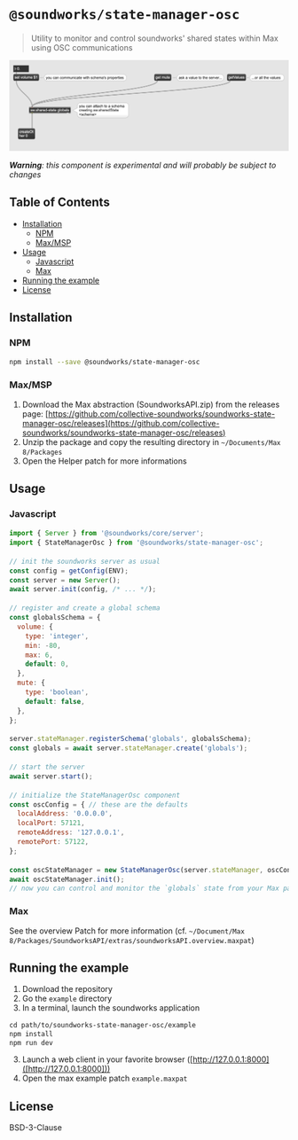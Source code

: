 # `@soundworks/state-manager-osc`

> Utility to monitor and control soundworks' shared states within Max using OSC communications

![Max screenshot](./resources/max.png)

_**Warning**: this component is experimental and will probably be subject to changes_

## Table of Contents

<!-- toc -->

- [Installation](#installation)
  * [NPM](#npm)
  * [Max/MSP](#maxmsp)
- [Usage](#usage)
  * [Javascript](#javascript)
  * [Max](#max)
- [Running the example](#running-the-example)
- [License](#license)

<!-- tocstop -->

## Installation

### NPM 

```sh
npm install --save @soundworks/state-manager-osc
```

### Max/MSP

1. Download the Max abstraction (SoundworksAPI.zip) from the releases page: [https://github.com/collective-soundworks/soundworks-state-manager-osc/releases](https://github.com/collective-soundworks/soundworks-state-manager-osc/releases)
2. Unzip the package and copy the resulting directory in `~/Documents/Max 8/Packages`
3. Open the Helper patch for more informations

## Usage

### Javascript

```js
import { Server } from '@soundworks/core/server';
import { StateManagerOsc } from '@soundworks/state-manager-osc';

// init the soundworks server as usual
const config = getConfig(ENV);
const server = new Server();
await server.init(config, /* ... */);

// register and create a global schema
const globalsSchema = {
  volume: {
    type: 'integer',
    min: -80,
    max: 6,
    default: 0,
  },
  mute: {
    type: 'boolean',
    default: false,
  },
};

server.stateManager.registerSchema('globals', globalsSchema);
const globals = await server.stateManager.create('globals');

// start the server
await server.start();

// initialize the StateManagerOsc component
const oscConfig = { // these are the defaults
  localAddress: '0.0.0.0',
  localPort: 57121,
  remoteAddress: '127.0.0.1',
  remotePort: 57122,
};

const oscStateManager = new StateManagerOsc(server.stateManager, oscConfig);
await oscStateManager.init();
// now you can control and monitor the `globals` state from your Max patch
```

### Max

See the overview Patch for more information (cf. `~/Document/Max 8/Packages/SoundworksAPI/extras/soundworksAPI.overview.maxpat`)

## Running the example

1. Download the repository
2. Go the `example` directory
3. In a terminal, launch the soundworks application

```
cd path/to/soundworks-state-manager-osc/example
npm install 
npm run dev
```

3. Launch a web client in your favorite browser ([http://127.0.0.1:8000]([http://127.0.0.1:8000]))
4. Open the max example patch `example.maxpat`


## License

BSD-3-Clause
